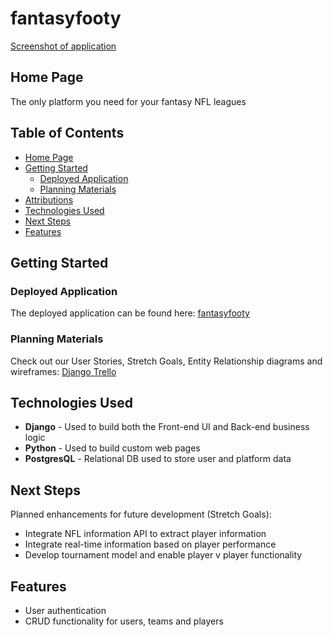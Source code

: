 # fantasyfooty

[Screenshot of application](TBC)

## Home Page

The only platform you need for your fantasy NFL leagues

## Table of Contents

- [Home Page](#Home-Page)
- [Getting Started](#getting-started)
  - [Deployed Application](#deployed-application)
  - [Planning Materials](#planning-materials)
- [Attributions](#attributions)
- [Technologies Used](#technologies-used)
- [Next Steps](#next-steps)
- [Features](#features)

## Getting Started

### Deployed Application

The deployed application can be found here: [fantasyfooty](https://fantasyfooty.onrender.com)

### Planning Materials

Check out our User Stories, Stretch Goals, Entity Relationship diagrams and wireframes: [Django Trello](https://trello.com/b/KOLq485o/fantasyfooty)

## Technologies Used

- **Django** - Used to build both the Front-end UI and Back-end business logic
- **Python** - Used to build custom web pages
- **PostgresQL** - Relational DB used to store user and platform data

## Next Steps

Planned enhancements for future development (Stretch Goals):

- Integrate NFL information API to extract player information
- Integrate real-time information based on player performance
- Develop tournament model and enable player v player functionality

## Features

- User authentication
- CRUD functionality for users, teams and players
